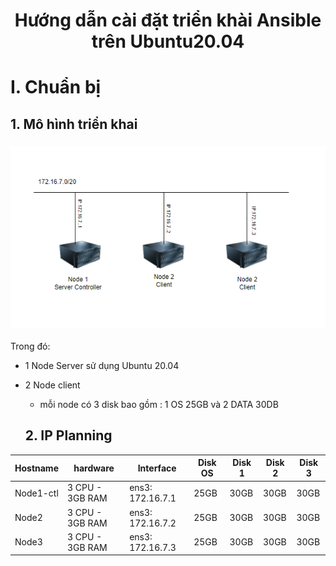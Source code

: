 <h1 align="center">Hướng dẫn cài đặt triển khài Ansible trên Ubuntu20.04</h1>

# I. Chuẩn bị
## 1. Mô hình triển khai

<h3 align="center"><img src="../03-Images/5.png"></h3>

Trong đó:
- 1 Node Server sử dụng Ubuntu 20.04
- 2 Node client
  - mỗi node có 3 disk bao gồm : 1 OS 25GB và 2 DATA 30DB

  ## 2. IP Planning

| Hostname | hardware | Interface | Disk OS | Disk 1 | Disk 2 | Disk 3 |
|--------------|-------|------|------|------|------|------|
| Node1-ctl | 3 CPU - 3GB RAM| ens3: 172.16.7.1 |25GB | 30GB | 30GB | 30GB |
| Node2 | 3 CPU - 3GB RAM| ens3: 172.16.7.2 |25GB | 30GB | 30GB | 30GB |
| Node3 |  3 CPU - 3GB RAM| ens3: 172.16.7.3|25GB | 30GB | 30GB | 30GB |